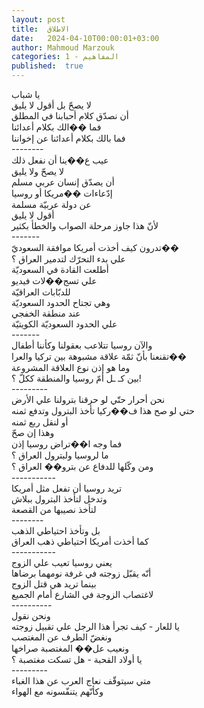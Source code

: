 ```yaml
---
layout: post
title:  الاطلاق
date:   2024-04-10T00:00:01+03:00
author: Mahmoud Marzouk
categories: 1 - المفاهيم
published:  true
---
```

يا شباب\
لا يصحّ بل أقول لا يليق\
أن نصدّق كلام أحبابنا في المطلق\
فما ��الك بكلام أعدائنا\
فما بالك بكلام أعدائنا عن إخواننا\
\-\-\-\-\-\-\--\
عيب ع��ينا أن نفعل ذلك\
لا يصحّ ولا يليق\
أن يصدّق إنسان عربي مسلم\
إدّعاءات ��مريكا أو روسيا\
عن دولة عربيّة مسلمة\
أقول لا يليق\
لأنّ هذا جاوز مرحلة الصواب والخطأ بكثير\
\-\-\-\-\-\--\
تدرون كيف أخذت أمريكا موافقة السعوديّ��\
علي بدء التحرّك لتدمير العراق ؟\
أطلعت القادة في السعوديّة\
علي تسج��لات فيديو\
للدبّابات العراقيّة\
وهي تجتاح الحدود السعوديّة\
عند منطقة الخفجي\
علي الحدود السعوديّة الكويتيّة\
\-\-\-\-\-\--\
والآن روسيا تتلاعب بعقولنا وكأننا أطفال\
تقنعنا بأنّ ثمّة علاقة مشبوهة بين تركيا والعرا��\
وما هو إذن نوع العلاقة المشروعة\
بين كـ ـل أمّ روسيا والمنطقة ككلّ ؟!\
\-\-\-\-\-\-\-\--\
نحن أحرار حتّي لو حرقنا بترولنا علي الأرض\
حتي لو صح هذا ف��ركيا تأخذ البترول وتدفع ثمنه\
أو لنقل ربع ثمنه\
وهذا إن صحّ\
فما وجه ا��تراض روسيا إذن\
ما لروسيا ولبترول العراق ؟\
ومن وكّلها للدفاع عن بترو�� العراق ؟\
\-\-\-\-\-\-\-\-\-\--\
تريد روسيا أن تفعل مثل أمريكا\
وتدخل لتأخذ البترول ببلاش\
لتأخذ نصيبها من القصعة\
\-\-\-\-\-\-\--\
بل وتأخذ احتياطي الذهب\
كما أخذت أمريكا احتياطي ذهب العراق\
\-\-\-\-\-\-\-\-\-\--\
يعني روسيا تعيب علي الزوج\
أنّه يقبّل زوجته في غرفة نومهما برضاها\
بينما تريد هي قتل الزوج\
لاغتصاب الزوجة في الشارع أمام الجميع\
\-\-\-\-\-\-\-\-\--\
ونحن نقول\
يا للعار - كيف تجرأ هذا الرجل علي تقبيل زوجته\
ونغضّ الطرف عن المغتصب\
ونعيب عل�� المغتصبة صراخها\
يا أولاد القحبة - هل تسكت مغتصبة ؟\
\-\-\-\-\-\-\-\--\
متي سيتوقّف نعاج العرب عن هذا الغباء\
وكأنّهم يتنفّسونه مع الهواء
